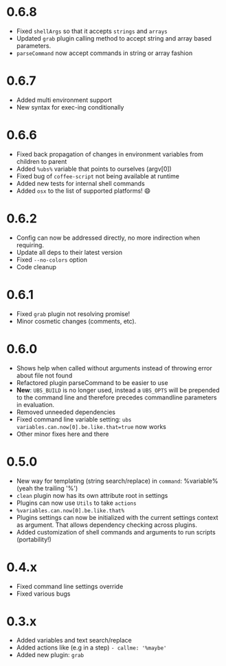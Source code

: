 0.6.8
=====
* Fixed `shellArgs` so that it accepts `strings` and `arrays`
* Updated `grab` plugin calling method to accept string and array based parameters.
* `parseCommand` now accept commands in string or array fashion

0.6.7
=====
* Added multi environment support
* New syntax for exec-ing conditionally

0.6.6
=====
* Fixed back propagation of changes in environment variables from children to parent
* Added ```%ubs%``` variable that points to ourselves (argv[0])
* Fixed bug of ```coffee-script``` not being available at runtime
* Added new tests for internal shell commands
* Added `osx` to the list of supported platforms! :smile:

0.6.2
=====
* Config can now be addressed directly, no more indirection when requiring.
* Update all deps to their latest version
* Fixed ```--no-colors``` option
* Code cleanup

0.6.1
=====
* Fixed ```grab``` plugin not resolving promise!
* Minor cosmetic changes (comments, etc).

0.6.0
=====
* Shows help when called without arguments instead of throwing error about file not found
* Refactored plugin parseCommand to be easier to use
* __New__: ```UBS_BUILD``` is no longer used, instead a ```UBS_OPTS``` will be prepended to the command line and therefore precedes commandline parameters in evaluation.
* Removed unneeded dependencies
* Fixed command line variable setting: ```ubs variables.can.now[0].be.like.that=true``` now works
* Other minor fixes here and there

0.5.0
=====
* New way for templating (string search/replace) in ```command```: %variable% (yeah the trailing '%')
* ```clean``` plugin now has its own attribute root in settings
* Plugins can now use ```Utils``` to take ```actions```
* ```%variables.can.now[0].be.like.that%```
* Plugins settings can now be initialized with the current settings context as argument. That allows dependency checking across plugins.
* Added customization of shell commands and arguments to run scripts (portability!)

0.4.x
=====
* Fixed command line settings override
* Fixed various bugs

0.3.x
=====
* Added variables and text search/replace
* Added actions like (e.g in a step) ```- callme: '%maybe'```
* Added new plugin: ```grab```
